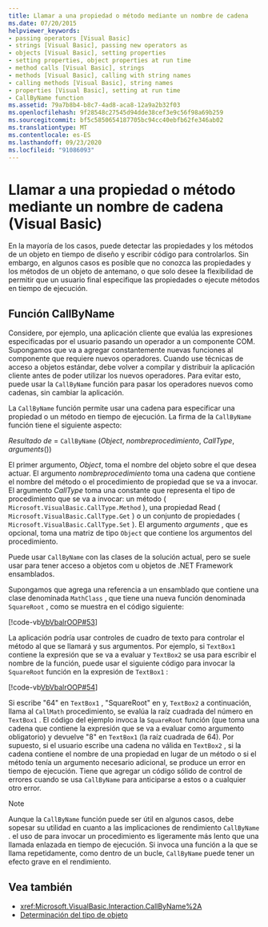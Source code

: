 ```yaml
---
title: Llamar a una propiedad o método mediante un nombre de cadena
ms.date: 07/20/2015
helpviewer_keywords:
- passing operators [Visual Basic]
- strings [Visual Basic], passing new operators as
- objects [Visual Basic], setting properties
- setting properties, object properties at run time
- method calls [Visual Basic], strings
- methods [Visual Basic], calling with string names
- calling methods [Visual Basic], string names
- properties [Visual Basic], setting at run time
- CallByName function
ms.assetid: 79a7b8b4-b8c7-4ad8-aca8-12a9a2b32f03
ms.openlocfilehash: 9f28548c27545d94dde38cef3e9c56f98a69b259
ms.sourcegitcommit: bf5c5850654187705bc94cc40ebfb62fe346ab02
ms.translationtype: MT
ms.contentlocale: es-ES
ms.lasthandoff: 09/23/2020
ms.locfileid: "91086093"
---
```

# <a name="calling-a-property-or-method-using-a-string-name-visual-basic"></a>Llamar a una propiedad o método mediante un nombre de cadena (Visual Basic)

En la mayoría de los casos, puede detectar las propiedades y los métodos de un objeto en tiempo de diseño y escribir código para controlarlos. Sin embargo, en algunos casos es posible que no conozca las propiedades y los métodos de un objeto de antemano, o que solo desee la flexibilidad de permitir que un usuario final especifique las propiedades o ejecute métodos en tiempo de ejecución.  
  
## <a name="callbyname-function"></a>Función CallByName  

 Considere, por ejemplo, una aplicación cliente que evalúa las expresiones especificadas por el usuario pasando un operador a un componente COM. Supongamos que va a agregar constantemente nuevas funciones al componente que requiere nuevos operadores. Cuando use técnicas de acceso a objetos estándar, debe volver a compilar y distribuir la aplicación cliente antes de poder utilizar los nuevos operadores. Para evitar esto, puede usar la `CallByName` función para pasar los operadores nuevos como cadenas, sin cambiar la aplicación.  
  
 La `CallByName` función permite usar una cadena para especificar una propiedad o un método en tiempo de ejecución. La firma de la `CallByName` función tiene el siguiente aspecto:  
  
 *Resultado de*  =  `CallByName` (*Object*, *nombreprocedimiento*, *CallType*, *arguments*())  
  
 El primer argumento, *Object*, toma el nombre del objeto sobre el que desea actuar. El argumento *nombreprocedimiento* toma una cadena que contiene el nombre del método o el procedimiento de propiedad que se va a invocar. El argumento *CallType* toma una constante que representa el tipo de procedimiento que se va a invocar: un método ( `Microsoft.VisualBasic.CallType.Method` ), una propiedad Read ( `Microsoft.VisualBasic.CallType.Get` ) o un conjunto de propiedades ( `Microsoft.VisualBasic.CallType.Set` ). El argumento *arguments* , que es opcional, toma una matriz de tipo `Object` que contiene los argumentos del procedimiento.  
  
 Puede usar `CallByName` con las clases de la solución actual, pero se suele usar para tener acceso a objetos com u objetos de .NET Framework ensamblados.  
  
 Supongamos que agrega una referencia a un ensamblado que contiene una clase denominada `MathClass` , que tiene una nueva función denominada `SquareRoot` , como se muestra en el código siguiente:  
  
 [!code-vb[VbVbalrOOP#53](~/samples/snippets/visualbasic/VS_Snippets_VBCSharp/VbVbalrOOP/VB/OOP.vb#53)]  
  
 La aplicación podría usar controles de cuadro de texto para controlar el método al que se llamará y sus argumentos. Por ejemplo, si `TextBox1` contiene la expresión que se va a evaluar y `TextBox2` se usa para escribir el nombre de la función, puede usar el siguiente código para invocar la `SquareRoot` función en la expresión de `TextBox1` :  
  
 [!code-vb[VbVbalrOOP#54](~/samples/snippets/visualbasic/VS_Snippets_VBCSharp/VbVbalrOOP/VB/OOP.vb#54)]  
  
 Si escribe "64" en `TextBox1` , "SquareRoot" en y, `TextBox2` a continuación, llama al `CallMath` procedimiento, se evalúa la raíz cuadrada del número en `TextBox1` . El código del ejemplo invoca la `SquareRoot` función (que toma una cadena que contiene la expresión que se va a evaluar como argumento obligatorio) y devuelve "8" en `TextBox1` (la raíz cuadrada de 64). Por supuesto, si el usuario escribe una cadena no válida en `TextBox2` , si la cadena contiene el nombre de una propiedad en lugar de un método o si el método tenía un argumento necesario adicional, se produce un error en tiempo de ejecución. Tiene que agregar un código sólido de control de errores cuando se usa `CallByName` para anticiparse a estos o a cualquier otro error.  
  
> [!NOTE]
> Aunque la `CallByName` función puede ser útil en algunos casos, debe sopesar su utilidad en cuanto a las implicaciones de rendimiento `CallByName` . el uso de para invocar un procedimiento es ligeramente más lento que una llamada enlazada en tiempo de ejecución. Si invoca una función a la que se llama repetidamente, como dentro de un bucle, `CallByName` puede tener un efecto grave en el rendimiento.  
  
## <a name="see-also"></a>Vea también

- <xref:Microsoft.VisualBasic.Interaction.CallByName%2A>
- [Determinación del tipo de objeto](determining-object-type.md)
